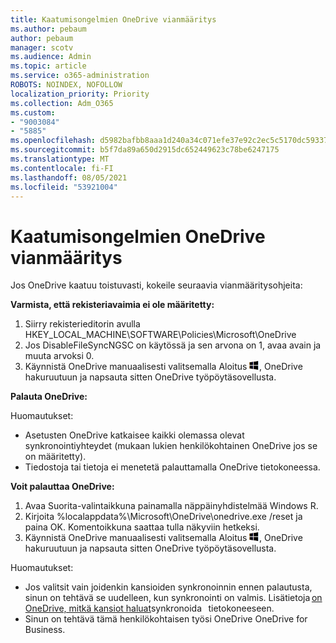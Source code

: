```yaml
---
title: Kaatumisongelmien OneDrive vianmääritys
ms.author: pebaum
author: pebaum
manager: scotv
ms.audience: Admin
ms.topic: article
ms.service: o365-administration
ROBOTS: NOINDEX, NOFOLLOW
localization_priority: Priority
ms.collection: Adm_O365
ms.custom:
- "9003084"
- "5885"
ms.openlocfilehash: d5982bafbb8aaa1d240a34c071efe37e92c2ec5c5170dc59337df9a5435e22e1
ms.sourcegitcommit: b5f7da89a650d2915dc652449623c78be6247175
ms.translationtype: MT
ms.contentlocale: fi-FI
ms.lasthandoff: 08/05/2021
ms.locfileid: "53921004"
---
```

# <a name="troubleshoot-onedrive-crashes"></a>Kaatumisongelmien OneDrive vianmääritys

Jos OneDrive kaatuu toistuvasti, kokeile seuraavia vianmääritysohjeita:

**Varmista, että rekisteriavaimia ei ole määritetty:**

1. Siirry rekisterieditorin avulla HKEY_LOCAL_MACHINE\SOFTWARE\Policies\Microsoft\OneDrive
2. Jos DisableFileSyncNGSC on käytössä ja sen arvona on 1, avaa avain ja muuta arvoksi 0.
3. Käynnistä OneDrive manuaalisesti valitsemalla Aloitus ![Paina Windows näppäintä](data:image/png;base64,iVBORw0KGgoAAAANSUhEUgAAABEAAAAOCAYAAADJ7fe0AAAAAXNSR0IArs4c6QAAAARnQU1BAACxjwv8YQUAAAAJcEhZcwAADsQAAA7EAZUrDhsAAADxSURBVDhPY/wPBAx4wR+Gd6/fM7x9/ZTh9ZuXDGdPnWE4tH0rw/UHDxlaVp9kCDCSYWABKfv35wfD+/cfGV4+fcLw5uVjhlOXzzFsX/qWYebmZAZPWWOGO2DD8ACQS9Y3e4Bcg4Y9/t94fPa/CoY4Aq8/+xik/T8TkEMxGDyGgANWwSqeobvbGSyAADIM3BwCDKXd3QyfoCLoQEGAA0xTxSWjsYMJwLHjkruU4UXSJ4YnT54x3Dh/luHmjfMMmw9wMjCDlRAGBDPgjy8fGT5//8rw9P4Thge3zzNcvXmDYevmfQzXb1xlmH/0ATADyjAAAKdWkD3ZSwNeAAAAAElFTkSuQmCC), OneDrive hakuruutuun ja napsauta sitten OneDrive työpöytäsovellusta.

**Palauta OneDrive:**

Huomautukset:

- Asetusten OneDrive katkaisee kaikki olemassa olevat synkronointiyhteydet (mukaan lukien henkilökohtainen OneDrive jos se on määritetty).
- Tiedostoja tai tietoja ei menetetä palauttamalla OneDrive tietokoneessa.

**Voit palauttaa OneDrive:**

1. Avaa Suorita-valintaikkuna painamalla näppäinyhdistelmää Windows R.
2. Kirjoita %localappdata%\Microsoft\OneDrive\onedrive.exe /reset ja paina OK. Komentoikkuna saattaa tulla näkyviin hetkeksi.
3. Käynnistä OneDrive manuaalisesti valitsemalla Aloitus ![Paina Windows näppäintä](data:image/png;base64,iVBORw0KGgoAAAANSUhEUgAAABEAAAAOCAYAAADJ7fe0AAAAAXNSR0IArs4c6QAAAARnQU1BAACxjwv8YQUAAAAJcEhZcwAADsQAAA7EAZUrDhsAAADxSURBVDhPY/wPBAx4wR+Gd6/fM7x9/ZTh9ZuXDGdPnWE4tH0rw/UHDxlaVp9kCDCSYWABKfv35wfD+/cfGV4+fcLw5uVjhlOXzzFsX/qWYebmZAZPWWOGO2DD8ACQS9Y3e4Bcg4Y9/t94fPa/CoY4Aq8/+xik/T8TkEMxGDyGgANWwSqeobvbGSyAADIM3BwCDKXd3QyfoCLoQEGAA0xTxSWjsYMJwLHjkruU4UXSJ4YnT54x3Dh/luHmjfMMmw9wMjCDlRAGBDPgjy8fGT5//8rw9P4Thge3zzNcvXmDYevmfQzXb1xlmH/0ATADyjAAAKdWkD3ZSwNeAAAAAElFTkSuQmCC), OneDrive hakuruutuun ja napsauta sitten OneDrive työpöytäsovellusta.

Huomautukset:

- Jos valitsit vain joidenkin kansioiden synkronoinnin ennen palautusta, sinun on tehtävä se uudelleen, kun synkronointi on valmis. Lisätietoja [on OneDrive, mitkä kansiot haluat](https://support.office.com/article/98b8b011-8b94-419b-aa95-a14ff2415e85)synkronoida   tietokoneeseen.
- Sinun on tehtävä tämä henkilökohtaisen työsi OneDrive OneDrive for Business.